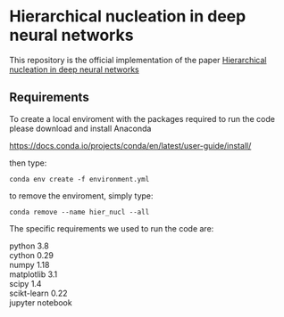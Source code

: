 # Hierarchical nucleation in deep neural networks

This repository is the official implementation of the paper [Hierarchical nucleation in deep neural networks](https://arxiv.org/abs/2007.03506)

## Requirements

To create a local enviroment with the packages required to run the code please download and install Anaconda

https://docs.conda.io/projects/conda/en/latest/user-guide/install/

then type:

```setup
conda env create -f environment.yml
```
to remove the enviroment, simply type:

```setup
conda remove --name hier_nucl --all
```

The specific requirements we used to run the code are:

python 3.8\
cython 0.29\
numpy 1.18\
matplotlib 3.1\
scipy 1.4\
scikt-learn 0.22\
jupyter notebook


